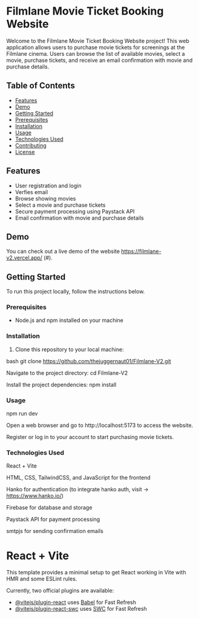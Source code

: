 # Filmlane Movie Ticket Booking Website

Welcome to the Filmlane Movie Ticket Booking Website project! This web application allows users to purchase movie tickets for screenings at the Filmlane cinema. Users can browse the list of available movies, select a movie, purchase tickets, and receive an email confirmation with movie and purchase details.

## Table of Contents

- [Features](#features)
- [Demo](#demo)
- [Getting Started](#getting-started)
- [Prerequisites](#prerequisites)
- [Installation](#installation)
- [Usage](#usage)
- [Technologies Used](#technologies-used)
- [Contributing](#contributing)
- [License](#license)

## Features

- User registration and login
- Verfies email
- Browse showing movies
- Select a movie and purchase tickets
- Secure payment processing using Paystack API
- Email confirmation with movie and purchase details

## Demo

You can check out a live demo of the website https://filmlane-v2.vercel.app/ (#).

## Getting Started

To run this project locally, follow the instructions below.

### Prerequisites

- Node.js and npm installed on your machine

### Installation

1. Clone this repository to your local machine:

bash
git clone https://github.com/thejuggernaut01/Filmlane-V2.git

Navigate to the project directory:
cd Filmlane-V2

Install the project dependencies:
npm install

### Usage
npm run dev

Open a web browser and go to http://localhost:5173 to access the website.

Register or log in to your account to start purchasing movie tickets.

### Technologies Used
React + Vite

HTML, CSS, TailwindCSS, and JavaScript for the frontend

Hanko for authentication (to integrate hanko auth, visit -> https://www.hanko.io/) 

Firebase for database and storage

Paystack API for payment processing

smtpjs for sending confirmation emails

# React + Vite

This template provides a minimal setup to get React working in Vite with HMR and some ESLint rules.

Currently, two official plugins are available:

- [@vitejs/plugin-react](https://github.com/vitejs/vite-plugin-react/blob/main/packages/plugin-react/README.md) uses [Babel](https://babeljs.io/) for Fast Refresh
- [@vitejs/plugin-react-swc](https://github.com/vitejs/vite-plugin-react-swc) uses [SWC](https://swc.rs/) for Fast Refresh
